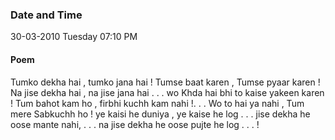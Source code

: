 ### Date and Time

30-03-2010 Tuesday 07:10 PM

#### Poem

Tumko dekha hai , tumko jana hai ! Tumse baat karen , Tumse pyaar karen ! Na jise dekha hai , na jise jana hai . . . wo Khda hai bhi to kaise yakeen karen ! Tum bahot kam ho , firbhi  kuchh kam nahi !. . . Wo to hai ya nahi , Tum mere Sabkuchh ho ! ye kaisi he duniya , ye kaise he log . . . jise dekha he oose mante nahi, . . . na jise dekha he oose pujte he log . . . !

